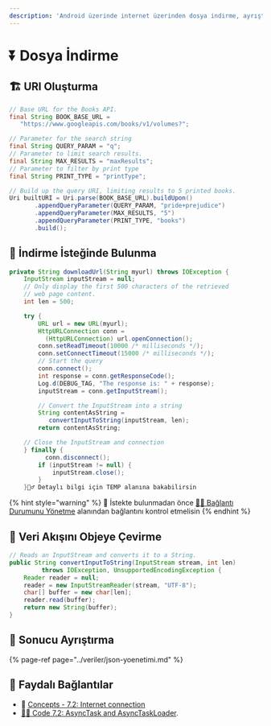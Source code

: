 ```yaml
---
description: 'Android üzerinde internet üzerinden dosya indirme, ayrıştırma ve kullanma'
---
```


# ⏬ Dosya İndirme

## 🏗️ URI Oluşturma

```java
// Base URL for the Books API.
final String BOOK_BASE_URL =
   "https://www.googleapis.com/books/v1/volumes?";

// Parameter for the search string
final String QUERY_PARAM = "q"; 
// Parameter to limit search results.
final String MAX_RESULTS = "maxResults"; 
// Parameter to filter by print type
final String PRINT_TYPE = "printType"; 

// Build up the query URI, limiting results to 5 printed books.
Uri builtURI = Uri.parse(BOOK_BASE_URL).buildUpon()
       .appendQueryParameter(QUERY_PARAM, "pride+prejudice")
       .appendQueryParameter(MAX_RESULTS, "5")
       .appendQueryParameter(PRINT_TYPE, "books")
       .build();
```

## 💌 İndirme İsteğinde Bulunma

```java
private String downloadUrl(String myurl) throws IOException {
    InputStream inputStream = null;
    // Only display the first 500 characters of the retrieved
    // web page content.
    int len = 500;

    try {
        URL url = new URL(myurl);
        HttpURLConnection conn = 
          (HttpURLConnection) url.openConnection();
        conn.setReadTimeout(10000 /* milliseconds */);
        conn.setConnectTimeout(15000 /* milliseconds */);
        // Start the query
        conn.connect();
        int response = conn.getResponseCode();
        Log.d(DEBUG_TAG, "The response is: " + response);
        inputStream = conn.getInputStream();

        // Convert the InputStream into a string
        String contentAsString = 
           convertInputToString(inputStream, len);
        return contentAsString;

    // Close the InputStream and connection
    } finally {
          conn.disconnect();
        if (inputStream != null) {
            inputStream.close();
        }
    }‍🧙‍♂ Detaylı bilgi için TEMP alanına bakabilirsin
```

{% hint style="warning" %}
📢 İstekte bulunmadan önce [👨‍💼 Bağlantı Durumunu Yönetme](internete-baglanma.md#baglanti-durumunu-yoenetme) alanından bağlantını kontrol etmelisin
{% endhint %}

## 🔄 Veri Akışını Objeye Çevirme

```java
// Reads an InputStream and converts it to a String.
public String convertInputToString(InputStream stream, int len) 
         throws IOException, UnsupportedEncodingException {
    Reader reader = null;
    reader = new InputStreamReader(stream, "UTF-8");
    char[] buffer = new char[len];
    reader.read(buffer);
    return new String(buffer);
}
```

## 🧐 Sonucu Ayrıştırma

{% page-ref page="../veriler/json-yoenetimi.md" %}

## 🔗 Faydalı Bağlantılar

* 📖 [Concepts - 7.2: Internet connection](https://google-developer-training.github.io/android-developer-fundamentals-course-concepts-v2/unit-3-working-in-the-background/lesson-7-background-tasks/7-2-c-internet-connection/7-2-c-internet-connection.html#parse_results)
* [👨‍💻 Code 7.2: AsyncTask and AsyncTaskLoader](https://codelabs.developers.google.com/codelabs/android-training-asynctask-asynctaskloader).

